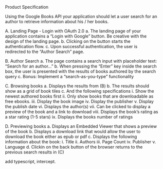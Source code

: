 Product Specification

Using the Google Books API your application should let a user search for an author to retrieve
information about his / her books.

A. Landing Page - Login with OAuth 2.0
a. The landing page of your application contains a “Login with Google” button. Be
creative with the design of the landing page.
b. Clicking on the button starts the authentication flow.
c. Upon successful authentication, the user is redirected to the “Author Search”
page.

B. Author Search
a. The page contains a search input with placeholder text: “Search for an author…”
b. When pressing the “Enter” key inside the search box, the user is presented with
the results of books authored by the search query
c. Bonus: Implement a “search-as-you-type” functionality

C. Browsing books
a. Displays the results from (B)
b. The results should show as a grid of book tiles
c. And the following specifications
i. Show the newest authored books first
ii. Only show books that are downloadable as free ebooks.
iii. Display the book image iv. Display the publisher
v. Display the publish date
vi. Displays the author(s)
vii. Can be clicked to display a preview of the book and a link to download
viii. Displays the book’s rating as a star rating (1-5 stars)
ix. Displays the books number of ratings

D. Previewing books
a. Displays an Embedded Viewer that shows a preview of the book
b. Displays a download link that would allow the user to download the book either
as epub or pdf
c. Displays the following information about the book:
i. Title
ii. Authors
iii. Page Count
iv. Publisher
v. Language
d. Clickin on the back button of the browser returns to the previous search results
in (C)

add typescript, intercept.
